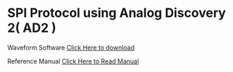 # SPI Protocol using Analog Discovery 2( AD2 )

 Waveform Software [Click Here to download](https://mautic.digilentinc.com/waveforms-download) 
 
 Reference Manual [Click Here to Read Manual](https://reference.digilentinc.com/_media/reference/instrumentation/analog-discovery-2/ad2_rm.pdf)
 
